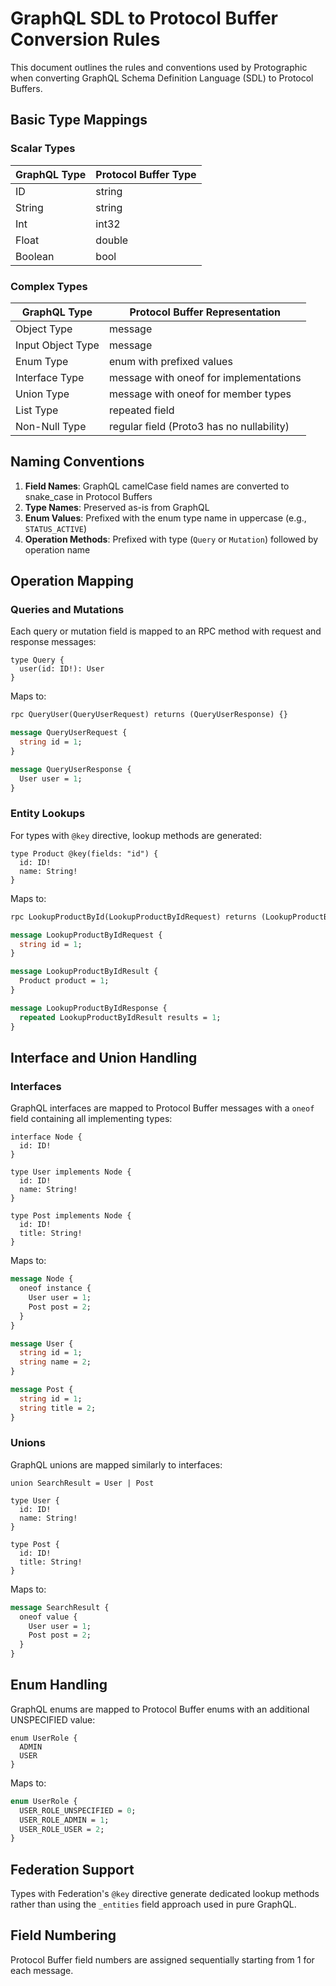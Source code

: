 # GraphQL SDL to Protocol Buffer Conversion Rules

This document outlines the rules and conventions used by Protographic when converting GraphQL Schema Definition Language (SDL) to Protocol Buffers.

## Basic Type Mappings

### Scalar Types

| GraphQL Type | Protocol Buffer Type |
|--------------|----------------------|
| ID           | string               |
| String       | string               |
| Int          | int32                |
| Float        | double               |
| Boolean      | bool                 |

### Complex Types

| GraphQL Type       | Protocol Buffer Representation         |
|--------------------|---------------------------------------|
| Object Type        | message                               |
| Input Object Type  | message                               |
| Enum Type          | enum with prefixed values             |
| Interface Type     | message with oneof for implementations|
| Union Type         | message with oneof for member types   |
| List Type          | repeated field                        |
| Non-Null Type      | regular field (Proto3 has no nullability) |

## Naming Conventions

1. **Field Names**: GraphQL camelCase field names are converted to snake_case in Protocol Buffers
2. **Type Names**: Preserved as-is from GraphQL
3. **Enum Values**: Prefixed with the enum type name in uppercase (e.g., `STATUS_ACTIVE`)
4. **Operation Methods**: Prefixed with type (`Query` or `Mutation`) followed by operation name

## Operation Mapping

### Queries and Mutations

Each query or mutation field is mapped to an RPC method with request and response messages:

```
type Query {
  user(id: ID!): User
}
```

Maps to:

```protobuf
rpc QueryUser(QueryUserRequest) returns (QueryUserResponse) {}

message QueryUserRequest {
  string id = 1;
}

message QueryUserResponse {
  User user = 1;
}
```

### Entity Lookups

For types with `@key` directive, lookup methods are generated:

```
type Product @key(fields: "id") {
  id: ID!
  name: String!
}
```

Maps to:

```protobuf
rpc LookupProductById(LookupProductByIdRequest) returns (LookupProductByIdResponse) {}

message LookupProductByIdRequest {
  string id = 1;
}

message LookupProductByIdResult {
  Product product = 1;
}

message LookupProductByIdResponse {
  repeated LookupProductByIdResult results = 1;
}
```

## Interface and Union Handling

### Interfaces

GraphQL interfaces are mapped to Protocol Buffer messages with a `oneof` field containing all implementing types:

```
interface Node {
  id: ID!
}

type User implements Node {
  id: ID!
  name: String!
}

type Post implements Node {
  id: ID!
  title: String!
}
```

Maps to:

```protobuf
message Node {
  oneof instance {
    User user = 1;
    Post post = 2;
  }
}

message User {
  string id = 1;
  string name = 2;
}

message Post {
  string id = 1;
  string title = 2;
}
```

### Unions

GraphQL unions are mapped similarly to interfaces:

```
union SearchResult = User | Post

type User {
  id: ID!
  name: String!
}

type Post {
  id: ID!
  title: String!
}
```

Maps to:

```protobuf
message SearchResult {
  oneof value {
    User user = 1;
    Post post = 2;
  }
}
```

## Enum Handling

GraphQL enums are mapped to Protocol Buffer enums with an additional UNSPECIFIED value:

```
enum UserRole {
  ADMIN
  USER
}
```

Maps to:

```protobuf
enum UserRole {
  USER_ROLE_UNSPECIFIED = 0;
  USER_ROLE_ADMIN = 1;
  USER_ROLE_USER = 2;
}
```

## Federation Support

Types with Federation's `@key` directive generate dedicated lookup methods rather than using the `_entities` field approach used in pure GraphQL.

## Field Numbering

Protocol Buffer field numbers are assigned sequentially starting from 1 for each message. 